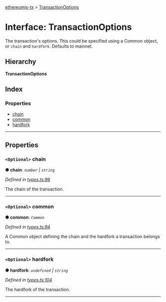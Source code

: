 [ethereumjs-tx](../README.md) > [TransactionOptions](../interfaces/transactionoptions.md)

# Interface: TransactionOptions

The transaction's options. This could be specified using a Common object, or `chain` and `hardfork`. Defaults to mainnet.

## Hierarchy

**TransactionOptions**

## Index

### Properties

- [chain](transactionoptions.md#chain)
- [common](transactionoptions.md#common)
- [hardfork](transactionoptions.md#hardfork)

---

## Properties

<a id="chain"></a>

### `<Optional>` chain

**● chain**: _`number` \| `string`_

_Defined in [types.ts:99](https://github.com/ethereumjs/ethereumjs-tx/blob/eece5af/src/types.ts#L99)_

The chain of the transaction.

---

<a id="common"></a>

### `<Optional>` common

**● common**: _`Common`_

_Defined in [types.ts:94](https://github.com/ethereumjs/ethereumjs-tx/blob/eece5af/src/types.ts#L94)_

A Common object defining the chain and the hardfork a transaction belongs to.

---

<a id="hardfork"></a>

### `<Optional>` hardfork

**● hardfork**: _`undefined` \| `string`_

_Defined in [types.ts:104](https://github.com/ethereumjs/ethereumjs-tx/blob/eece5af/src/types.ts#L104)_

The hardfork of the transaction.

---
